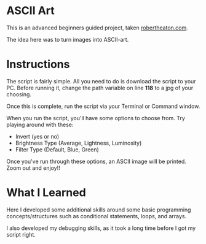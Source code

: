 # ASCII Art

This is an advanced beginners guided project, taken [robertheaton.com](https://robertheaton.com/2018/06/12/programming-projects-for-advanced-beginners-ascii-art/).

The idea here was to turn images into ASCII-art.

# Instructions

The script is fairly simple. All you need to do is download the script to your PC. Before running it, change the path variable on line **118** to a jpg of your choosing.

Once this is complete, run the script via your Terminal or Command window.

When you run the script, you'll have some options to choose from. Try playing around with these:

* Invert (yes or no)
* Brightness Type (Average, Lightness, Luminosity)
* Filter Type (Default, Blue, Green)

Once you've run through these options, an ASCII image will be printed. Zoom out and enjoy!!

# What I Learned

Here I developed some additional skills around some basic programming concepts/structures such as conditional statements, loops, and arrays. 

I also developed my debugging skills, as it took a long time before I got my script right.


